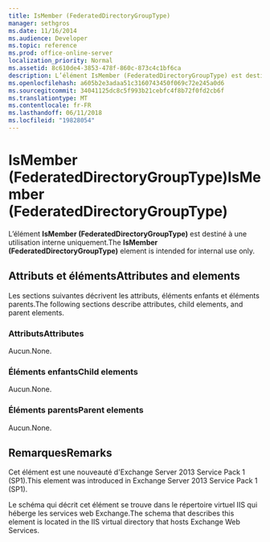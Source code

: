 ```yaml
---
title: IsMember (FederatedDirectoryGroupType)
manager: sethgros
ms.date: 11/16/2014
ms.audience: Developer
ms.topic: reference
ms.prod: office-online-server
localization_priority: Normal
ms.assetid: 8c610de4-3853-478f-860c-873c4c1bf6ca
description: L’élément IsMember (FederatedDirectoryGroupType) est destiné à une utilisation interne uniquement.
ms.openlocfilehash: a605b2e3adaa51c3160743450f069c72e245a0d6
ms.sourcegitcommit: 34041125dc8c5f993b21cebfc4f8b72f0fd2cb6f
ms.translationtype: MT
ms.contentlocale: fr-FR
ms.lasthandoff: 06/11/2018
ms.locfileid: "19828054"
---
```

# <a name="ismember-federateddirectorygrouptype"></a><span data-ttu-id="ae702-103">IsMember (FederatedDirectoryGroupType)</span><span class="sxs-lookup"><span data-stu-id="ae702-103">IsMember (FederatedDirectoryGroupType)</span></span>

<span data-ttu-id="ae702-104">L’élément **IsMember (FederatedDirectoryGroupType)** est destiné à une utilisation interne uniquement.</span><span class="sxs-lookup"><span data-stu-id="ae702-104">The **IsMember (FederatedDirectoryGroupType)** element is intended for internal use only.</span></span> 

## <a name="attributes-and-elements"></a><span data-ttu-id="ae702-105">Attributs et éléments</span><span class="sxs-lookup"><span data-stu-id="ae702-105">Attributes and elements</span></span>

<span data-ttu-id="ae702-106">Les sections suivantes décrivent les attributs, éléments enfants et éléments parents.</span><span class="sxs-lookup"><span data-stu-id="ae702-106">The following sections describe attributes, child elements, and parent elements.</span></span>
  
### <a name="attributes"></a><span data-ttu-id="ae702-107">Attributs</span><span class="sxs-lookup"><span data-stu-id="ae702-107">Attributes</span></span>

<span data-ttu-id="ae702-108">Aucun.</span><span class="sxs-lookup"><span data-stu-id="ae702-108">None.</span></span>
  
### <a name="child-elements"></a><span data-ttu-id="ae702-109">Éléments enfants</span><span class="sxs-lookup"><span data-stu-id="ae702-109">Child elements</span></span>

<span data-ttu-id="ae702-110">Aucun.</span><span class="sxs-lookup"><span data-stu-id="ae702-110">None.</span></span>
  
### <a name="parent-elements"></a><span data-ttu-id="ae702-111">Éléments parents</span><span class="sxs-lookup"><span data-stu-id="ae702-111">Parent elements</span></span>

<span data-ttu-id="ae702-112">Aucun.</span><span class="sxs-lookup"><span data-stu-id="ae702-112">None.</span></span>
  
## <a name="remarks"></a><span data-ttu-id="ae702-113">Remarques</span><span class="sxs-lookup"><span data-stu-id="ae702-113">Remarks</span></span>

<span data-ttu-id="ae702-114">Cet élément est une nouveauté d'Exchange Server 2013 Service Pack 1 (SP1).</span><span class="sxs-lookup"><span data-stu-id="ae702-114">This element was introduced in Exchange Server 2013 Service Pack 1 (SP1).</span></span>
  
<span data-ttu-id="ae702-115">Le schéma qui décrit cet élément se trouve dans le répertoire virtuel IIS qui héberge les services web Exchange.</span><span class="sxs-lookup"><span data-stu-id="ae702-115">The schema that describes this element is located in the IIS virtual directory that hosts Exchange Web Services.</span></span>
  


